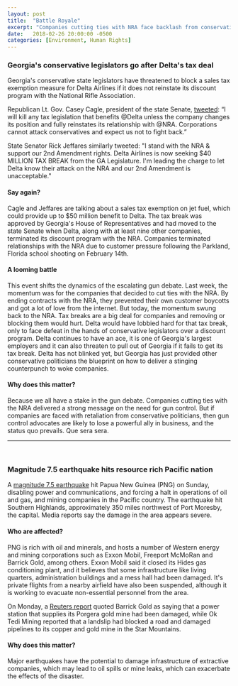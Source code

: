 ```yaml
---
layout: post
title:  "Battle Royale"
excerpt: "Companies cutting ties with NRA face backlash from conservative politicians. Major earthquake hits oil and mineral rich Papua New Guinea."
date:   2018-02-26 20:00:00 -0500
categories: [Environment, Human Rights]
---
```


### Georgia's conservative legislators go after Delta's tax deal

Georgia's conservative state legislators have threatened to block a sales tax exemption measure for Delta Airlines if it does not reinstate its discount program with the National Rifle Association.

Republican Lt. Gov. Casey Cagle, president of the state Senate, <a href="https://www.usatoday.com/story/news/2018/02/26/georgia-senate-stalls-delta-tax-break-dispute-over-discounted-fare-agreement-nra/374215002/" target="_blank">tweeted</a>: “I will kill any tax legislation that benefits @Delta unless the company changes its position and fully reinstates its relationship with @NRA. Corporations cannot attack conservatives and expect us not to fight back.”

State Senator Rick Jeffares similarly tweeted: "I stand with the NRA & support our 2nd Amendment rights. Delta Airlines is now seeking $40 MILLION TAX BREAK from the GA Legislature. I'm leading the charge to let Delta know their attack on the NRA and our 2nd Amendment is unacceptable."

#### Say again?

Cagle and Jeffares are talking about a sales tax exemption on jet fuel, which could provide up to $50 million benefit to Delta. The tax break was approved by Georgia's House of Representatives and had moved to the state Senate when Delta, along with at least nine other companies, terminated its discount program with the NRA. Companies terminated relationships with the NRA due to customer pressure following the Parkland, Florida school shooting on February 14th.

#### A looming battle

This event shifts the dynamics of the escalating gun debate. Last week, the momentum was for the companies that decided to cut ties with the NRA. By ending contracts with the NRA, they prevented their own customer boycotts and got a lot of love from the internet. But today, the momentum swung back to the NRA. Tax breaks are a big deal for companies and removing or blocking them would hurt. Delta would have lobbied hard for that tax break, only to face defeat in the hands of conservative legislators over a discount program. Delta continues to have an ace, it is one of Georgia's largest employers and it can also threaten to pull out of Georgia if it fails to get its tax break. Delta has not blinked yet, but Georgia has just provided other conservative politicians the blueprint on how to deliver a stinging counterpunch to woke  companies.

#### Why does this matter?

Because we all have a stake in the gun debate. Companies cutting ties with the NRA delivered a strong message on the need for gun control. But if companies are faced with retaliation from conservative politicians, then gun control advocates are likely to lose a powerful ally in business, and the status quo prevails. Que sera sera.

* * *
<br />

### Magnitude 7.5 earthquake hits resource rich Pacific nation  

A <a href="https://www.reuters.com/article/us-papua-quake/major-quake-cuts-communications-halts-oil-and-gas-operations-in-papua-new-guinea-idUSKCN1G90UR" target="_blank">magnitude 7.5 earthquake</a> hit Papua New Guinea (PNG) on Sunday, disabling power and communications, and forcing a halt in operations of oil and gas, and mining companies in the Pacific country. The earthquake hit Southern Highlands, approximately 350 miles northwest of Port Moresby, the capital. Media reports say the damage in the area appears severe.

#### Who are affected?

PNG is rich with oil and minerals, and hosts a number of Western energy and mining corporations such as Exxon Mobil, Freeport McMoRan and Barrick Gold, among others. Exxon Mobil said it closed its Hides gas conditioning plant, and it believes that some infrastructure like living quarters, administration buildings and a mess hall had been damaged. It's private flights from a nearby airfield have also been suspended, although it is working to evacuate non-essential personnel from the area.

On Monday, a <a href="https://www.reuters.com/article/us-papua-quake/miners-report-some-infrastructure-damage-after-papua-quake-idUSKCN1GB015" target="_blank">Reuters report</a> quoted Barrick Gold as saying that a power station that supplies its Porgera gold mine had been damaged, while Ok Tedi Mining reported that a landslip had blocked a road and damaged pipelines to its copper and gold mine in the Star Mountains.

#### Why does this matter?

Major earthquakes have the potential to damage infrastructure of extractive companies, which may lead to oil spills or mine leaks, which can exacerbate the effects of the disaster.
